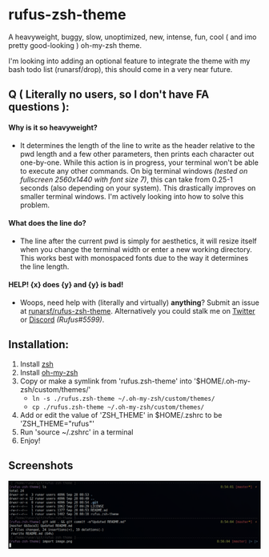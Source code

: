 # rufus-zsh-theme
A heavyweight, buggy, slow, unoptimized, new, intense, fun, cool ( and imo pretty good-looking ) oh-my-zsh theme.

I'm looking into adding an optional feature to integrate the theme with my bash todo list (runarsf/drop),
this should come in a very near future.

## Q ( Literally no users, so I don't have FA questions ):
#### Why is it so heavyweight?
* It determines the length of the line to write as the header relative to the pwd length and a few other parameters, then prints each character out one-by-one. While this action is in progress, your terminal won't be able to execute any other commands. On big terminal windows *(tested on fullscreen 2560x1440 with font size 7)*, this can take from 0.25-1 seconds (also depending on your system). This drastically improves on smaller terminal windows. I'm actively looking into how to solve this problem.
#### What does the line do?
* The line after the current pwd is simply for aesthetics, it will resize itself when you change the terminal width or enter a new working directory. This works best with monospaced fonts due to the way it determines the line length.
#### HELP! {x} does {y} and {y} is bad!
* Woops, need help with (literally and virtually) **anything**? Submit an issue at [runarsf/rufus-zsh-theme](https://github.com/runarsf/rufus-zsh-theme/issues/new). Alternatively you could stalk me on [Twitter](https://twitter.com/Runar_SF) or [Discord](https://discord.me/shindeiru) *(Rufus#5599)*.

## Installation:
1. Install [zsh](https://en.wikipedia.org/wiki/Z_shell)
2. Install [oh-my-zsh](https://ohmyz.sh/)
3. Copy or make a symlink from 'rufus.zsh-theme' into '$HOME/.oh-my-zsh/custom/themes/'
	* `ln -s ./rufus.zsh-theme ~/.oh-my-zsh/custom/themes/`
	* `cp ./rufus.zsh-theme ~/.oh-my-zsh/custom/themes/`
4. Add or edit the value of 'ZSH_THEME' in $HOME/.zshrc to be 'ZSH_THEME="rufus"'
5. Run 'source ~/.zshrc' in a terminal
6. Enjoy!


## Screenshots
![terminal](image.png "terminal: urxvt")